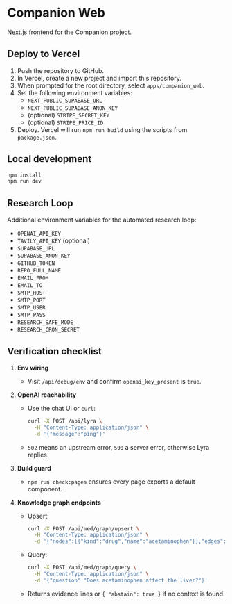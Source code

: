 # Companion Web

Next.js frontend for the Companion project.

## Deploy to Vercel

1. Push the repository to GitHub.
2. In Vercel, create a new project and import this repository.
3. When prompted for the root directory, select `apps/companion_web`.
4. Set the following environment variables:
   - `NEXT_PUBLIC_SUPABASE_URL`
   - `NEXT_PUBLIC_SUPABASE_ANON_KEY`
   - (optional) `STRIPE_SECRET_KEY`
   - (optional) `STRIPE_PRICE_ID`
5. Deploy. Vercel will run `npm run build` using the scripts from `package.json`.

## Local development

```bash
npm install
npm run dev
```

## Research Loop

Additional environment variables for the automated research loop:
- `OPENAI_API_KEY`
- `TAVILY_API_KEY` (optional)
- `SUPABASE_URL`
- `SUPABASE_ANON_KEY`
- `GITHUB_TOKEN`
- `REPO_FULL_NAME`
- `EMAIL_FROM`
- `EMAIL_TO`
- `SMTP_HOST`
- `SMTP_PORT`
- `SMTP_USER`
- `SMTP_PASS`
- `RESEARCH_SAFE_MODE`
- `RESEARCH_CRON_SECRET`

## Verification checklist

1. **Env wiring**
   - Visit `/api/debug/env` and confirm `openai_key_present` is `true`.

2. **OpenAI reachability**
   - Use the chat UI or `curl`:
     ```bash
     curl -X POST /api/lyra \
       -H "Content-Type: application/json" \
       -d '{"message":"ping"}'
     ```
   - `502` means an upstream error, `500` a server error, otherwise Lyra replies.

3. **Build guard**
   - `npm run check:pages` ensures every page exports a default component.

4. **Knowledge graph endpoints**
   - Upsert:
     ```bash
     curl -X POST /api/med/graph/upsert \
       -H "Content-Type: application/json" \
       -d '{"nodes":[{"kind":"drug","name":"acetaminophen"}],"edges":[]}'
     ```
   - Query:
     ```bash
     curl -X POST /api/med/graph/query \
       -H "Content-Type: application/json" \
       -d '{"question":"Does acetaminophen affect the liver?"}'
     ```
   - Returns evidence lines or `{ "abstain": true }` if no context is found.
